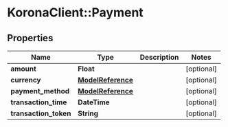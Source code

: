 # KoronaClient::Payment

## Properties
Name | Type | Description | Notes
------------ | ------------- | ------------- | -------------
**amount** | **Float** |  | [optional] 
**currency** | [**ModelReference**](ModelReference.md) |  | [optional] 
**payment_method** | [**ModelReference**](ModelReference.md) |  | [optional] 
**transaction_time** | **DateTime** |  | [optional] 
**transaction_token** | **String** |  | [optional] 



